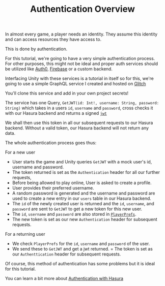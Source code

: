 ﻿---
title: "Authentication Overview"
metaTitle: "Authentication and Authorization with Hasura | GraphQL Unity Hasura Tutorial"
metaDescription: "This part covers authentication, allowing our players to be unique users."
---

In almost every game, a player needs an identity. They assume this identity and can access resources they have access to.

This is done by authentication.

For this tutorial, we're going to have a very simple authentication process. For other purposes, this might not be ideal and proper auth services should be utilized like [Auth0](https://auth0.com/), [Firebase](https://firebase.google.com/docs/auth) or a custom backend.

Interfacing Unity with these services is a tutorial in itself so for this, we're going to use a simple GraphQL service I created and hosted on [Glitch](https://glitch.com/)

You'll clone this service and add in your own project secrets!

The service has one Query, `GetJWT(id: Int!, username: String, password: String)` which takes in a users `id`, `username` and `password`, cross checks it with our Hasura backend and returns a signed [`jwt`](https://jwt.io/introduction/)

We shall then use this token in all our subsequent requests to our Hasura backend. Without a valid token, our Hasura backend will not return any data.

The whole authentication process goes thus:

For a new user
- User starts the game and Unity queries `GetJWT` with a mock user's id, username and password.
- The token returned is set as the `Authentication` header for all our further requests,
- Before being allowed to play online, User is asked to create a profile.
- User provides their preferred username.
- A random password is generated and the username and password are used to create a new entry in our `users` table in our Hasura backend.
- The `id` of the newly created user is returned and the `id`, `username`, and `password` are sent to `GetJWT` to get a new token for this new user.
- The `id`, `username` and `password` are also stored in [`PlayerPrefs`](https://docs.unity3d.com/ScriptReference/PlayerPrefs.html).
- The new token is set as our new `Authentication` header for subsequent requests.

For a returning user
- We check `PlayerPrefs` for the `id`, `username` and `password` of the user.
- We send these to `GetJWT` and get a jwt returned.
= The token is set as our `Authenttication` header for subsequent requests.

Of course, this method of authentication has some problems but it is ideal for this tutorial.

You can learn a bit more about [Authentication with Hasura](https://hasura.io/learn/graphql/hasura/authentication/)
